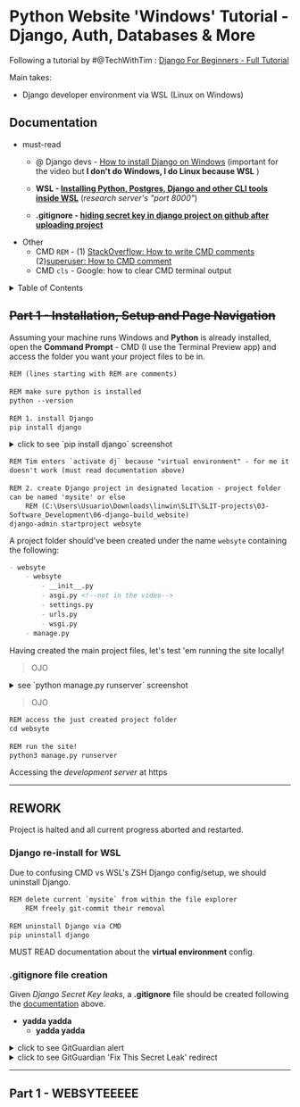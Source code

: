 # Python Website 'Windows' Tutorial - Django, Auth, Databases & More

Following a tutorial by #@TechWithTim : [Django For Beginners - Full Tutorial](https://youtu.be/sm1mokevMWk)

Main takes:
- Django developer environment via WSL (Linux on Windows) 

## Documentation

- must-read
    - @ Django devs - [How to install Django on Windows](https://docs.djangoproject.com/en/4.1/howto/windows/) (important for the video but **I don't do Windows, I do Linux because WSL** <!-- Relevant because `activate dj` didn't work for me so I defo should read about the **'virtual environment'** config -->)
    
    - **WSL - [Installing Python, Postgres, Django and other CLI tools inside WSL](https://www.agiliq.com/blog/2018/07/using-django-on-windows-with-wsl/)** (*research server's "port 8000"*)
    - **.gitignore - [hiding secret key in django project on github after uploading project](https://stackoverflow.com/questions/64208678/hiding-secret-key-in-django-project-on-github-after-uploading-project)**
- Other
    - CMD `REM` - (1) [StackOverflow: How to write CMD comments](https://stackoverflow.com/questions/2997578/how-do-i-comment-on-the-windows-command-line) (2)[superuser: How to CMD comment](https://superuser.com/questions/82231/how-do-i-do-comments-at-a-windows-command-prompt)
    - CMD `cls` - Google: how to clear CMD terminal output

<details>
<summary>Table of Contents</summary>

- [Python Website 'Windows' Tutorial - Django, Auth, Databases & More](#python-website-windows-tutorial---django-auth-databases--more)
  - [Documentation](#documentation)
  - [~~Part 1 - Installation, Setup and Page Navigation~~](#part-1---installation-setup-and-page-navigation)
  - [REWORK](#rework)
    - [Django re-install for WSL](#django-re-install-for-wsl)
    - [.gitignore file creation](#gitignore-file-creation)
  - [Part 1 - WEBSYTEEEEE](#part-1---websyteeeee)

</details>

## ~~Part 1 - Installation, Setup and Page Navigation~~

Assuming your machine runs Windows and **Python** is already installed, open the **Command Prompt** - CMD (I use the Terminal Preview app) and access the folder you want your project files to be in.

<!-- ??
Bear in mind CMD must be used (ie. WSL's ZSH doesn't work) since machine runs Windows_10
Although `python3 --version` works fine, after installing Django via CMD (`pip install django`)
running `python3 -m django --version` in WSL's ZSH returns "/usr/bin/python3: No module named django
-->

```CMD
REM (lines starting with REM are comments)

REM make sure python is installed
python --version

REM 1. install Django
pip install django
```
<details>
<summary>click to see `pip install django` screenshot</summary>

![pip_install_django](/SLIT-projects/03-Software_Development/06-django-build_website/images/aborted--cmd-pip_install.PNG)
</details>

```CMD
REM Tim enters `activate dj` because "virtual environment" - for me it doesn't work (must read documentation above)

REM 2. create Django project in designated location - project folder can be named 'mysite' or else
    REM (C:\Users\Usuario\Downloads\linwin\SLIT\SLIT-projects\03-Software_Development\06-django-build_website)
django-admin startproject websyte
```
A project folder should've been created under the name `websyte` containing the following:
```markdown
- websyte
    - websyte
        - __init__.py
        - asgi.py <!--not in the video-->
        - settings.py
        - urls.py
        - wsgi.py
    - manage.py 
```

Having created the main project files, let's test 'em running the site locally!

> OJO
<details>
<summary> see `python manage.py runserver` screenshot</summary>

![python_manage.py_runserver](/SLIT-projects/03-Software_Development/06-django-build_website/images/part1-python_managepy_runserver.PNG)
</details>

> OJO

```CMD
REM access the just created project folder 
cd websyte

REM run the site!
python3 manage.py runserver
```
Accessing the *development server* at https


---

## REWORK


Project is halted and all current progress aborted and restarted.

### Django re-install for WSL

Due to confusing CMD vs WSL's ZSH Django config/setup, we should uninstall Django.

```CMD
REM delete current `mysite` from within the file explorer
    REM freely git-commit their removal

REM uninstall Django via CMD
pip uninstall django

```

MUST READ documentation about the **virtual environment** config.

### .gitignore file creation

<!-- GitGuardian alert about **leaking** 'Django Secret Key' over GitHub -->

Given *Django Secret Key leaks*, a **.gitignore** file should be created following the [documentation](#documentation) above.

- **yadda yadda**
    - **yadda yadda**

<details>
<summary>click to see GitGuardian alert</summary>

![GitGuardian leak alert](/SLIT-projects/03-Software_Development/06-django-build_website/images/leak--git_key_exposed.PNG)
</details>

<details>
<summary>click to see GitGuardian 'Fix This Secret Leak' redirect</summary> 

![GitGuardian auth](/SLIT-projects/03-Software_Development/06-django-build_website/images/leak--GitGuardian-auth.PNG)
</details>

---







## Part 1 - WEBSYTEEEEE